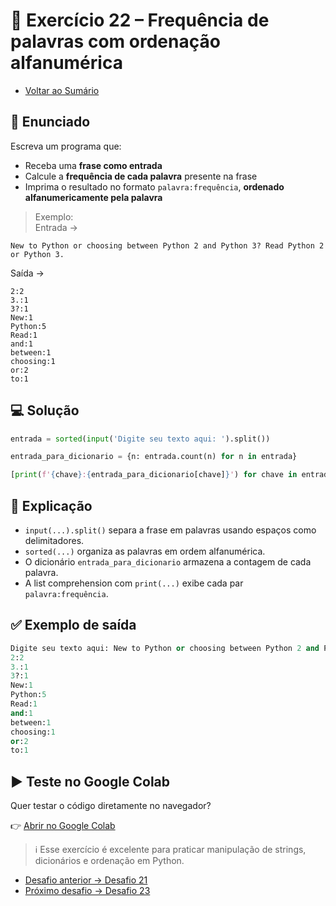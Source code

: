 # 🐍 Exercício 22 – Frequência de palavras com ordenação alfanumérica

- [Voltar ao Sumário](../SUMARIO.md)  

## 🧩 Enunciado

Escreva um programa que:

- Receba uma **frase como entrada**  
- Calcule a **frequência de cada palavra** presente na frase  
- Imprima o resultado no formato `palavra:frequência`, **ordenado alfanumericamente pela palavra**

> Exemplo:  
Entrada →  
```
New to Python or choosing between Python 2 and Python 3? Read Python 2 or Python 3.
```  
Saída →  
```
2:2  
3.:1  
3?:1  
New:1  
Python:5  
Read:1  
and:1  
between:1  
choosing:1  
or:2  
to:1
```

## 💻 Solução

```python
entrada = sorted(input('Digite seu texto aqui: ').split())

entrada_para_dicionario = {n: entrada.count(n) for n in entrada}

[print(f'{chave}:{entrada_para_dicionario[chave]}') for chave in entrada_para_dicionario]
```

## 🧠 Explicação

- `input(...).split()` separa a frase em palavras usando espaços como delimitadores.
- `sorted(...)` organiza as palavras em ordem alfanumérica.
- O dicionário `entrada_para_dicionario` armazena a contagem de cada palavra.
- A list comprehension com `print(...)` exibe cada par `palavra:frequência`.

## ✅ Exemplo de saída

```python
Digite seu texto aqui: New to Python or choosing between Python 2 and Python 3? Read Python 2 or Python 3.
2:2
3.:1
3?:1
New:1
Python:5
Read:1
and:1
between:1
choosing:1
or:2
to:1
```

## ▶️ Teste no Google Colab

Quer testar o código diretamente no navegador?

👉 [Abrir no Google Colab](https://colab.research.google.com/drive/1bygo_02WKDbMUdUcZbx4guj8RgPOxaGZ?usp=sharing)

> ℹ️ Esse exercício é excelente para praticar manipulação de strings, dicionários e ordenação em Python.

- [Desafio anterior → Desafio 21](./desafio_21.md)  
- [Próximo desafio → Desafio 23](./desafio_23.md)